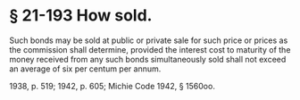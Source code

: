 # § 21-193 How sold.

<p>Such bonds may be sold at public or private sale for such price or prices as the commission shall determine, provided the interest cost to maturity of the money received from any such bonds simultaneously sold shall not exceed an average of six per centum per annum.</p><p>1938, p. 519; 1942, p. 605; Michie Code 1942, § 1560oo.</p>